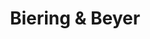 ---
title: "Biering & Beyer"
url: /potsdam/biering-und-beyer-grossbeerenstrasse/
shop: Autowerkstatt
---